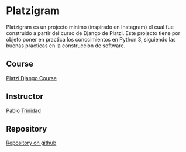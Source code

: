 # Platzigram

Platzigram es un projecto minimo (inspirado en Instagram) el cual fue  construido a partir del curso de Django de Platzi.  Este projecto tiene por objeto poner en practica los conocimientos en Python 3, siguiendo las buenas practicas en la construccion de software.  

## Course
[Platzi Django Course](https://platzi.com/cursos/django/ "Platzi Django Course")
## Instructor
[Pablo Trinidad](https://github.com/pablotrinidad "Pablo Trinidad")
## Repository
[Repository on github](https://github.com/pablotrinidad/platzigram "Repository on github")
